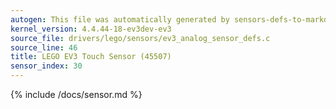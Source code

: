 ```yaml
---
autogen: This file was automatically generated by sensors-defs-to-markdown.py
kernel_version: 4.4.44-18-ev3dev-ev3
source_file: drivers/lego/sensors/ev3_analog_sensor_defs.c
source_line: 46
title: LEGO EV3 Touch Sensor (45507)
sensor_index: 30
---
```


{% include /docs/sensor.md %}
